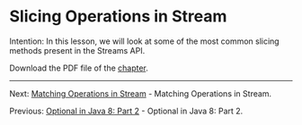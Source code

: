 # Slicing Operations in Stream

Intention: In this lesson, we will look at some of the most common slicing methods present in the Streams API.

Download the PDF file of the [chapter](chapter_17.pdf).

<hr>

Next: [Matching Operations in Stream](chapter_18.md "Matching Operations in Stream") - Matching Operations in Stream.

Previous: [Optional in Java 8: Part 2](chapter_16.md "Optional in Java 8: Part 2") - Optional in Java 8: Part 2.